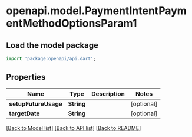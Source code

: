 # openapi.model.PaymentIntentPaymentMethodOptionsParam1

## Load the model package
```dart
import 'package:openapi/api.dart';
```

## Properties
Name | Type | Description | Notes
------------ | ------------- | ------------- | -------------
**setupFutureUsage** | **String** |  | [optional] 
**targetDate** | **String** |  | [optional] 

[[Back to Model list]](../README.md#documentation-for-models) [[Back to API list]](../README.md#documentation-for-api-endpoints) [[Back to README]](../README.md)


